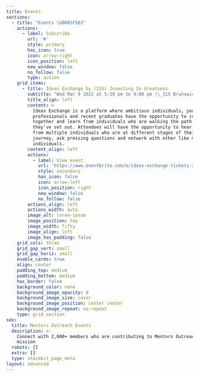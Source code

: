 ```yaml
---
title: Events
sections:
  - title: "Events \U0001F5D3️"
    actions:
      - label: Subscribe
        url: '#'
        style: primary
        has_icon: true
        icon: arrow-right
        icon_position: left
        new_window: false
        no_follow: false
        type: action
    grid_items:
      - title: Ideas Exchange by (IIG) Investing In Greatness
        subtitle: "Wed Mar 9 2022 at 5:30 pm to 9:00 pm |\_315 Brunswick Street,\_Fortitude Valley, QLD 4006"
        title_align: left
        content: >
          Ideas Exchange is a platform where ambitious individuals, young
          professionals and recent graduates have the opportunity to come
          together and learn from individuals who are walking the path that
          they've set out. Attendees will have the opportunity to hear stories
          from multiple individuals who are at different stages of their
          journey, ask pressing questions and network with other like minded
          individuals.
        content_align: left
        actions:
          - label: View event
            url: 'https://www.eventbrite.com/e/ideas-exchange-tickets-268338707297'
            style: secondary
            has_icon: false
            icon: arrow-left
            icon_position: right
            new_window: false
            no_follow: false
        actions_align: left
        actions_width: auto
        image_alt: lorem-ipsum
        image_position: top
        image_width: fifty
        image_align: left
        image_has_padding: false
    grid_cols: three
    grid_gap_vert: small
    grid_gap_horiz: small
    enable_cards: true
    align: center
    padding_top: medium
    padding_bottom: medium
    has_border: false
    background_color: none
    background_image_opacity: 0
    background_image_size: cover
    background_image_position: center center
    background_image_repeat: no-repeat
    type: grid_section
seo:
  title: Mentors Outreach Events
  description: >-
    Connect with 2,000+ members who are contributing to Mentors Outreach’s
    mission
  robots: []
  extra: []
  type: stackbit_page_meta
layout: advanced
---
```

